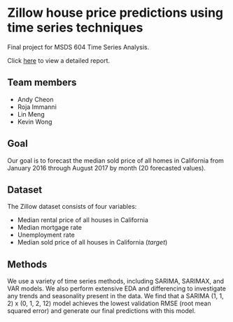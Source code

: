 # Zillow house price predictions using time series techniques

Final project for MSDS 604 Time Series Analysis.

Click [here](https://github.com/ajcheon/ts-zillow/blob/master/report.pdf) to view a detailed report.

## Team members
  - Andy Cheon
  - Roja Immanni
  - Lin Meng
  - Kevin Wong

## Goal
Our goal is to forecast the median sold price of all homes in California from January 2016 through August 2017 by month 
(20 forecasted values).

## Dataset
The Zillow dataset consists of four variables:
  - Median rental price of all houses in California
  - Median mortgage rate
  - Unemployment rate
  - Median sold price of all houses in California (_target_)

## Methods
We use a variety of time series methods, including SARIMA, SARIMAX, and VAR models. We also perform extensive EDA and 
differencing to investigate any trends and seasonality present in the data. We find that a SARIMA (1, 1, 2) x (0, 1, 2, 12) 
model achieves the lowest validation RMSE (root mean squared error) and generate our final predictions with this model.

